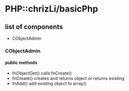 # PHP::chrizLi/basicPhp

## list of components
- CObjectAdmin

### CObjectAdmin
#### public methods
- fnObjectGet()
    calls fnCreate()
- fnCreate()    creates and returns object or returns existing
- fnAdd()       add existing object to  array()
